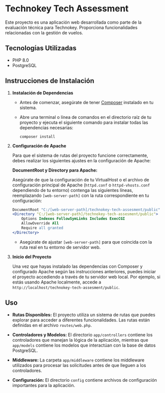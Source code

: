 # Technokey Tech Assessment

Este proyecto es una aplicación web desarrollada como parte de la evaluación técnica para Technokey. Proporciona funcionalidades relacionadas con la gestión de vuelos.

## Tecnologías Utilizadas

- PHP 8.0
- PostgreSQL

## Instrucciones de Instalación

1. **Instalación de Dependencias**
   - Antes de comenzar, asegúrate de tener [Composer](https://getcomposer.org/) instalado en tu sistema.
   - Abre una terminal o línea de comandos en el directorio raíz de tu proyecto y ejecuta el siguiente comando para instalar todas las dependencias necesarias:

     ```
     composer install
     ```

2. **Configuración de Apache**

   Para que el sistema de rutas del proyecto funcione correctamente, debes realizar los siguientes ajustes en la configuración de Apache:

   **DocumentRoot y Directory para Apache:**

   Asegúrate de que la configuración de tu VirtualHost o el archivo de configuración principal de Apache (`httpd.conf` o `httpd-vhosts.conf` dependiendo de tu entorno) contenga las siguientes líneas, reemplazando `[web-server-path]` con la ruta correspondiente en tu configuración:

   ```apache
   DocumentRoot "C:/[web-server-path]/technokey-tech-assesment/public"
   <Directory "C:/[web-server-path]/technokey-tech-assesment/public">
       Options Indexes FollowSymLinks Includes ExecCGI
       AllowOverride All
       Require all granted
   </Directory>
   ```

   - Asegúrate de ajustar `[web-server-path]` para que coincida con la ruta real en tu entorno de servidor web.

3. **Inicio del Proyecto**

   Una vez que hayas instalado las dependencias con Composer y configurado Apache según las instrucciones anteriores, puedes iniciar el proyecto accediendo a través de tu servidor web local. Por ejemplo, si estás usando Apache localmente, accede a `http://localhost/technokey-tech-assesment/public`.

## Uso

- **Rutas Disponibles:** El proyecto utiliza un sistema de rutas que puedes explorar para acceder a diferentes funcionalidades. Las rutas están definidas en el archivo `routes/web.php`.

- **Controladores y Modelos:** El directorio `app/controllers` contiene los controladores que manejan la lógica de la aplicación, mientras que `app/models` contiene los modelos que interactúan con la base de datos PostgreSQL.

- **Middleware:** La carpeta `app/middleware` contiene los middleware utilizados para procesar las solicitudes antes de que lleguen a los controladores.

- **Configuración:** El directorio `config` contiene archivos de configuración importantes para la aplicación.
